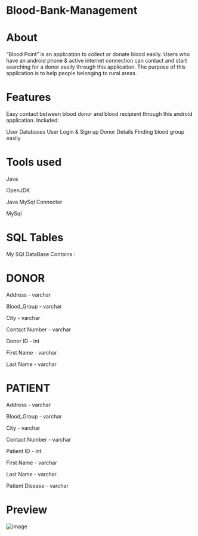 # Blood-Bank-Management

# About

“Blood Point” is an  application to collect or donate blood easily. Users who have an android phone & active internet connection can contact and start searching for a donor easily through this application. The purpose of this application is to help people belonging to rural areas.

# Features

Easy contact between blood donor and blood recipient through this android application.
Included:

User Databases
User Login & Sign up
Donor Details
Finding blood group easily

# Tools used

Java 

OpenJDK

Java MySql Connector

MySql

# SQL Tables

My SQl DataBase Contains :
# DONOR

Address - varchar

Blood_Group - varchar 

City - varchar 

Contact Number - varchar 

Donor ID - int

First Name - varchar 

Last Name - varchar 

# PATIENT

Address - varchar

Blood_Group - varchar 

City - varchar 

Contact Number - varchar 

Patient ID - int 

First Name - varchar 

Last Name - varchar 

Patient Disease - varchar

# Preview 

![image](https://user-images.githubusercontent.com/70513204/128620294-7d693595-f453-4828-832c-f6e9fa511055.png)

